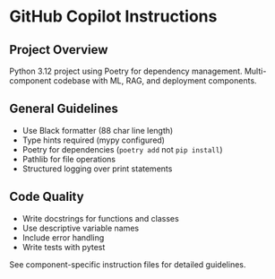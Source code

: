 # GitHub Copilot Instructions

## Project Overview
Python 3.12 project using Poetry for dependency management. Multi-component codebase with ML, RAG, and deployment components.

## General Guidelines
- Use Black formatter (88 char line length)
- Type hints required (mypy configured)
- Poetry for dependencies (`poetry add` not `pip install`)
- Pathlib for file operations
- Structured logging over print statements

## Code Quality
- Write docstrings for functions and classes
- Use descriptive variable names
- Include error handling
- Write tests with pytest

See component-specific instruction files for detailed guidelines.